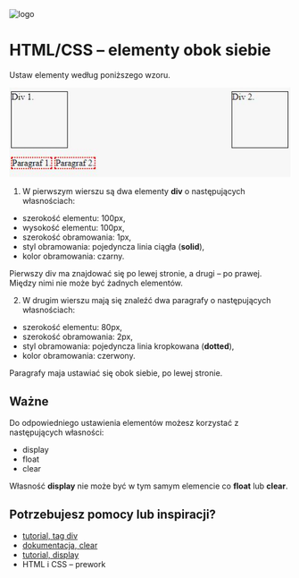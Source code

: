 <img alt="logo" src="http://coderslab.pl/svg/logo-coderslab.svg" width="400">

# HTML/CSS &ndash; elementy obok siebie

Ustaw elementy według poniższego wzoru.

![screen](images/elements.png)

1. W pierwszym wierszu są dwa elementy **div** o następujących własnościach:
  * szerokość elementu: 100px,
  * wysokość elementu: 100px,
  * szerokość obramowania: 1px,
  * styl obramowania: pojedyncza linia ciągła (**solid**),
  * kolor obramowania: czarny.

Pierwszy div ma znajdować się po lewej stronie, a drugi &ndash; po prawej.
Między nimi nie może być żadnych elementów.


2. W drugim wierszu mają się znaleźć dwa paragrafy o następujących własnościach:
  * szerokość elementu: 80px,
  * szerokość obramowania: 2px,
  * styl obramowania: pojedyncza linia kropkowana (**dotted**),
  * kolor obramowania: czerwony.

Paragrafy maja ustawiać się obok siebie, po lewej stronie.

## Ważne
Do odpowiedniego ustawienia elementów możesz korzystać z następujących własności:
* display
* float
* clear

Własność **display** nie może być w tym samym elemencie co **float** lub **clear**.

## Potrzebujesz pomocy lub inspiracji?
* [tutorial, tag div](http://www.html-5-tutorial.com/div-tag.htm)
* [dokumentacja, clear](https://developer.mozilla.org/pl/docs/Web/CSS/clear)
* [tutorial,  display](http://css.webcodehelpers.com/2014/05/css-display-block-vs-inline-block-vs.html)
* HTML i CSS &ndash; prework
